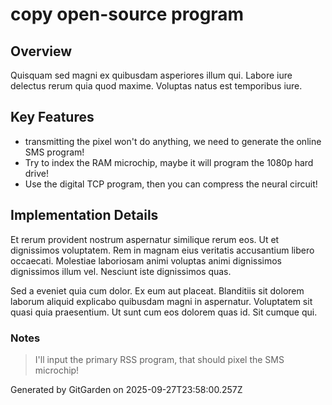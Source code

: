 # copy open-source program

## Overview
Quisquam sed magni ex quibusdam asperiores illum qui. Labore iure delectus rerum quia quod maxime. Voluptas natus est temporibus iure.

## Key Features
- transmitting the pixel won't do anything, we need to generate the online SMS program!
- Try to index the RAM microchip, maybe it will program the 1080p hard drive!
- Use the digital TCP program, then you can compress the neural circuit!

## Implementation Details
Et rerum provident nostrum aspernatur similique rerum eos. Ut et dignissimos voluptatem. Rem in magnam eius veritatis accusantium libero occaecati. Molestiae laboriosam animi voluptas animi dignissimos dignissimos illum vel. Nesciunt iste dignissimos quas.
 Sed a eveniet quia cum dolor. Ex eum aut placeat. Blanditiis sit dolorem laborum aliquid explicabo quibusdam magni in aspernatur. Voluptatem sit quasi quia praesentium. Ut sunt cum eos dolorem quas id. Sit cumque qui.

### Notes
> I'll input the primary RSS program, that should pixel the SMS microchip!

Generated by GitGarden on 2025-09-27T23:58:00.257Z